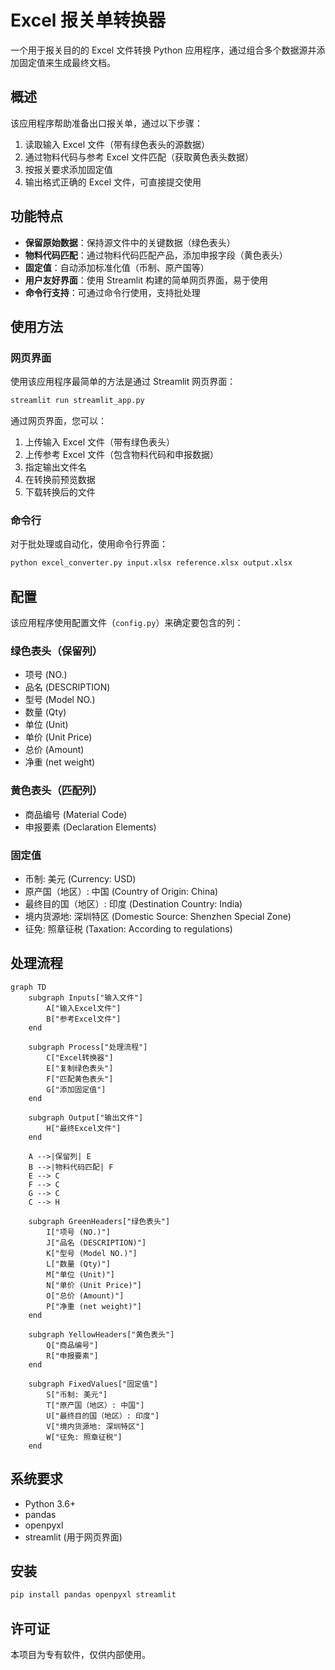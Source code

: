 # Excel 报关单转换器

一个用于报关目的的 Excel 文件转换 Python 应用程序，通过组合多个数据源并添加固定值来生成最终文档。

## 概述

该应用程序帮助准备出口报关单，通过以下步骤：
1. 读取输入 Excel 文件（带有绿色表头的源数据）
2. 通过物料代码与参考 Excel 文件匹配（获取黄色表头数据）
3. 按报关要求添加固定值
4. 输出格式正确的 Excel 文件，可直接提交使用

## 功能特点

- **保留原始数据**：保持源文件中的关键数据（绿色表头）
- **物料代码匹配**：通过物料代码匹配产品，添加申报字段（黄色表头）
- **固定值**：自动添加标准化值（币制、原产国等）
- **用户友好界面**：使用 Streamlit 构建的简单网页界面，易于使用
- **命令行支持**：可通过命令行使用，支持批处理

## 使用方法

### 网页界面

使用该应用程序最简单的方法是通过 Streamlit 网页界面：

```bash
streamlit run streamlit_app.py
```

通过网页界面，您可以：
1. 上传输入 Excel 文件（带有绿色表头）
2. 上传参考 Excel 文件（包含物料代码和申报数据）
3. 指定输出文件名
4. 在转换前预览数据
5. 下载转换后的文件

### 命令行

对于批处理或自动化，使用命令行界面：

```bash
python excel_converter.py input.xlsx reference.xlsx output.xlsx
```

## 配置

该应用程序使用配置文件（`config.py`）来确定要包含的列：

### 绿色表头（保留列）
- 项号 (NO.)
- 品名 (DESCRIPTION)
- 型号 (Model NO.)
- 数量 (Qty)
- 单位 (Unit)
- 单价 (Unit Price)
- 总价 (Amount)
- 净重 (net weight)

### 黄色表头（匹配列）
- 商品编号 (Material Code)
- 申报要素 (Declaration Elements)

### 固定值
- 币制: 美元 (Currency: USD)
- 原产国（地区）: 中国 (Country of Origin: China)
- 最终目的国（地区）: 印度 (Destination Country: India)
- 境内货源地: 深圳特区 (Domestic Source: Shenzhen Special Zone)
- 征免: 照章征税 (Taxation: According to regulations)

## 处理流程

```mermaid
graph TD
    subgraph Inputs["输入文件"]
        A["输入Excel文件"]
        B["参考Excel文件"]
    end
    
    subgraph Process["处理流程"]
        C["Excel转换器"]
        E["复制绿色表头"]
        F["匹配黄色表头"]
        G["添加固定值"]
    end
    
    subgraph Output["输出文件"]
        H["最终Excel文件"]
    end
    
    A -->|保留列| E
    B -->|物料代码匹配| F
    E --> C
    F --> C
    G --> C
    C --> H
    
    subgraph GreenHeaders["绿色表头"]
        I["项号 (NO.)"]
        J["品名 (DESCRIPTION)"]
        K["型号 (Model NO.)"]
        L["数量 (Qty)"]
        M["单位 (Unit)"]
        N["单价 (Unit Price)"]
        O["总价 (Amount)"]
        P["净重 (net weight)"]
    end
    
    subgraph YellowHeaders["黄色表头"]
        Q["商品编号"]
        R["申报要素"]
    end
    
    subgraph FixedValues["固定值"]
        S["币制: 美元"]
        T["原产国（地区）: 中国"]
        U["最终目的国（地区）: 印度"]
        V["境内货源地: 深圳特区"]
        W["征免: 照章征税"]
    end
```

## 系统要求

- Python 3.6+
- pandas
- openpyxl
- streamlit (用于网页界面)

## 安装

```bash
pip install pandas openpyxl streamlit
```

## 许可证

本项目为专有软件，仅供内部使用。 